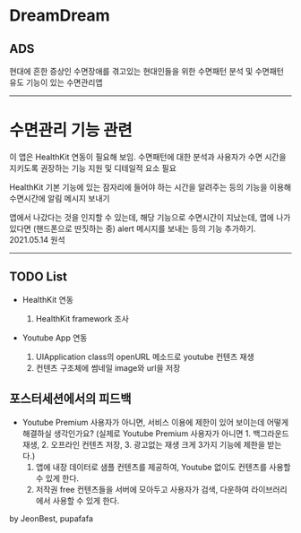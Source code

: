 # DreamDream

  
## ADS
현대에 흔한 증상인 수면장애를 겪고있는 현대인들을 위한 수면패턴 분석 및 수면패턴 유도 기능이 있는 수면관리앱

  
----
# 수면관리 기능 관련 
이 앱은 HealthKit 연동이 필요해 보임.
수면패턴에 대한 분석과 사용자가 수면 시간을 지키도록 권장하는 기능 지원 및 디테일적 요소 필요

HealthKit 기본 기능에 있는 잠자리에 들어야 하는 시간을 알려주는 등의 기능을 이용해 수면시간에 알림 메시지 보내기

앱에서 나갔다는 것을 인지할 수 있는데, 해당 기능으로 수면시간이 지났는데, 앱에 나가있다면 (핸드폰으로 딴짓하는 중) alert 메시지를 보내는 등의 기능 추가하기.  2021.05.14 원석

----   
## TODO List
* HealthKit 연동
  1) HealthKit framework 조사
  
* Youtube App 연동
  1) UIApplication class의 openURL 메소드로 youtube 컨텐츠 재생
  2) 컨텐츠 구조체에 썸네일 image와 url을 저장

## 포스터세션에서의 피드백
* Youtube Premium 사용자가 아니면, 서비스 이용에 제한이 있어 보이는데 어떻게 해결하실 생각인가요?
  (실제로 Youtube Premium 사용자가 아니면 1. 백그라운드 재생,  2. 오프라인 컨텐츠 저장, 3. 광고없는 재생 크게 3가지 기능에 제한을 받는다.)
  1) 앱에 내장 데이터로 샘플 컨텐츠를 제공하여, Youtube 없이도 컨텐츠를 사용할 수 있게 한다.
  2) 저작권 free 컨텐츠들을 서버에 모아두고 사용자가 검색, 다운하여 라이브러리에서 사용할 수 있게 한다.
    



by JeonBest, pupafafa
